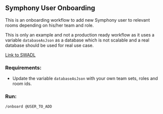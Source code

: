 ## Symphony User Onboarding
This is an onboarding workflow to add new Symphony user to relevant rooms depending on his/her team and role.

This is only an example and not a production ready workflow as it uses a variable `databaseAsJson` as a database which is not scalable and a real database should be used for real use case.

[Link to SWADL](symphony-user-onboarding.swadl.yaml)

### Requirements:
- Update the variable `databaseAsJson` with your own team sets, roles and room ids.

### Run:
`/onboard @USER_TO_ADD`
